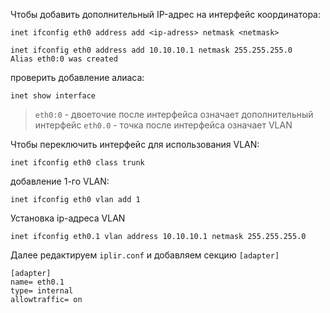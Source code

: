 Чтобы добавить дополнительный IP-адрес на интерфейс координатора:

```shell
inet ifconfig eth0 address add <ip-adress> netmask <netmask>
```

```shell
inet ifconfig eth0 address add 10.10.10.1 netmask 255.255.255.0
Alias eth0:0 was created
```

проверить добавление алиаса:

```shell
inet show interface
```

> `eth0:0` - двоеточие после интерфейса означает дополнительный интерфейс
> `eth0.0` - точка после интерфейса означает VLAN

Чтобы переключить интерфейс для использования VLAN:

```shell
inet ifconfig eth0 class trunk
```

добавление 1-го VLAN:

```shell
inet ifconfig eth0 vlan add 1
```

Установка ip-адреса VLAN

```shell
inet ifconfig eth0.1 vlan address 10.10.10.1 netmask 255.255.255.0
```

Далее редактируем `iplir.conf` и добавляем секцию `[adapter]` 

```shell
[adapter]
name= eth0.1
type= internal
allowtraffic= on
```



